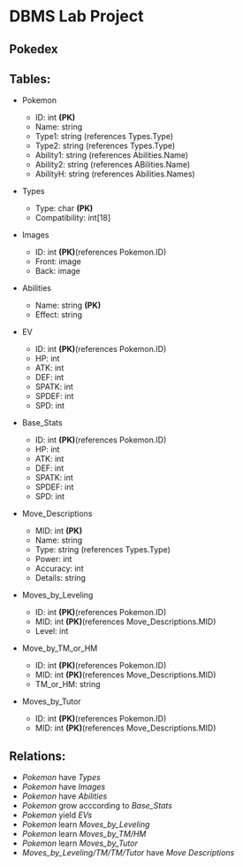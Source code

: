 # DBMS Lab Project

## Pokedex

## Tables:

- Pokemon
    - ID: int **(PK)**
    - Name: string
    - Type1: string (references Types.Type)
    - Type2: string (references Types.Type)
    - Ability1: string (references Abilities.Name)
    - Ability2: string (references ABilities.Name)
    - AbilityH: string (references Abilities.Names)
      
- Types
    - Type: char **(PK)**
    - Compatibility: int[18]
    
- Images
    - ID: int **(PK)**(references Pokemon.ID)
    - Front: image
    - Back: image
    
- Abilities
    - Name: string **(PK)**
    - Effect: string

- EV
    - ID: int **(PK)**(references Pokemon.ID)
    - HP: int
    - ATK: int
    - DEF: int
    - SPATK: int
    - SPDEF: int
    - SPD: int
    
- Base_Stats
    - ID: int **(PK)**(references Pokemon.ID)
    - HP: int
    - ATK: int
    - DEF: int
    - SPATK: int
    - SPDEF: int
    - SPD: int
    
- Move_Descriptions
    - MID: int **(PK)** 
    - Name: string
    - Type: string (references Types.Type)
    - Power: int
    - Accuracy: int
    - Details: string
    
- Moves_by_Leveling
    - ID: int **(PK)**(references Pokemon.ID)
    - MID: int **(PK)**(references Move_Descriptions.MID)
    - Level: int
    
- Move_by_TM_or_HM
    - ID: int **(PK)**(references Pokemon.ID)
    - MID: int **(PK)**(references Move_Descriptions.MID)
    - TM_or_HM: string
    
- Moves_by_Tutor
    - ID: int **(PK)**(references Pokemon.ID)
    - MID: int **(PK)**(references Move_Descriptions.MID)

## Relations:

- *Pokemon* have *Types*
- *Pokemon* have *Images*
- *Pokemon* have *Abilities*
- *Pokemon* grow acccording to *Base_Stats*
- *Pokemon* yield *EVs*
- *Pokemon* learn *Moves_by_Leveling*
- *Pokemon* learn *Moves_by_TM/HM*
- *Pokemon* learn *Moves_by_Tutor*
- *Moves_by_Leveling/TM/TM/Tutor* have *Move Descriptions*